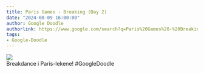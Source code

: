 ```yaml
---
title: Paris Games - Breaking (Day 2)
date: "2024-08-09 16:00:00"
author: Google Doodle
authorlink: https://www.google.com/search?q=Paris%20Games%20-%20Breaking%20(Day%202)
tags:
- Google-Doodle
---
```

<img src="https://www.google.com/logos/doodles/2024/paris-games-breaking-day-2-6753651837110567-law.gif" referrerpolicy="no-referrer"><br>Breakdance i Paris-lekene! #GoogleDoodle